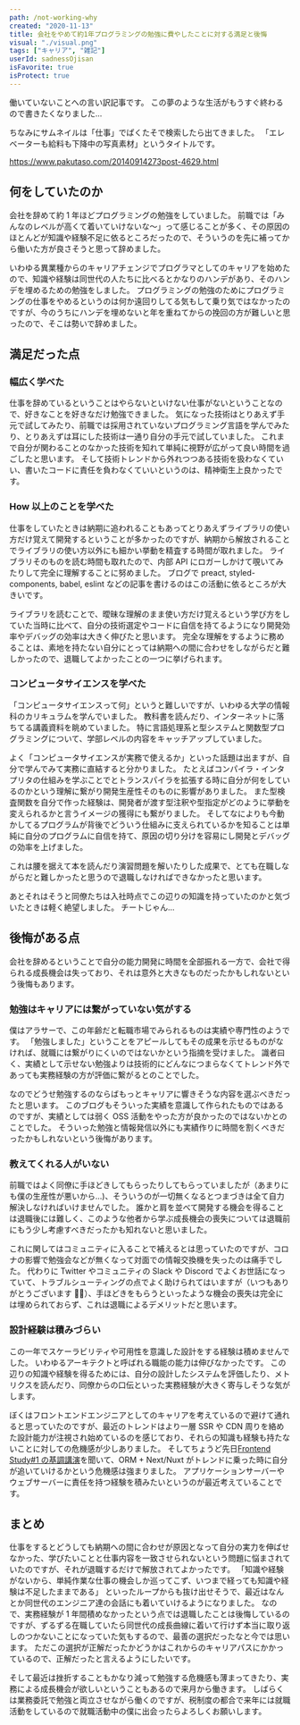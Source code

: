 ```yaml
---
path: /not-working-why
created: "2020-11-13"
title: 会社をやめて約1年プログラミングの勉強に費やしたことに対する満足と後悔
visual: "./visual.png"
tags: ["キャリア", "雑記"]
userId: sadnessOjisan
isFavorite: true
isProtect: true
---
```


働いていないことへの言い訳記事です。
この夢のような生活がもうすぐ終わるので書きたくなりました...

ちなみにサムネイルは「仕事」でぱくたそで検索したら出てきました。
「エレベーターも給料も下降中の写真素材」というタイトルです。

https://www.pakutaso.com/20140914273post-4629.html

## 何をしていたのか

会社を辞めて約 1 年ほどプログラミングの勉強をしていました。
前職では「みんなのレベルが高くて着いていけないな〜」って感じることが多く、その原因のほとんどが知識や経験不足に依るところだったので、そういうのを先に補ってから働いた方が良さそうと思って辞めました。

いわゆる異業種からのキャリアチェンジでプログラマとしてのキャリアを始めたので、知識や経験は同世代の人たちに比べるとかなりのハンデがあり、そのハンデを埋めるための勉強をしました。
プログラミングの勉強のためにプログラミングの仕事をやめるというのは何か遠回りしてる気もして乗り気ではなかったのですが、今のうちにハンデを埋めないと年を重ねてからの挽回の方が難しいと思ったので、そこは勢いで辞めました。

## 満足だった点

### 幅広く学べた

仕事を辞めているということはやらないといけない仕事がないということなので、好きなことを好きなだけ勉強できました。
気になった技術はとりあえず手元で試してみたり、前職では採用されていないプログラミング言語を学んでみたり、とりあえずは耳にした技術は一通り自分の手元で試していました。
これまで自分が関わることのなかった技術を知れて単純に視野が広がって良い時間を過ごしたと思います。
そして技術トレンドから外れつつある技術を扱わなくていい、書いたコードに責任を負わなくていいというのは、精神衛生上良かったです。

### How 以上のことを学べた

仕事をしていたときは納期に追われることもあってとりあえずライブラリの使い方だけ覚えて開発するということが多かったのですが、納期から解放されることでライブラリの使い方以外にも細かい挙動を精査する時間が取れました。
ライブラリそのものを読む時間も取れたので、内部 API にロガーしかけて覗いてみたりして完全に理解することに努めました。
ブログで preact, styled-components, babel, eslint などの記事を書けるのはこの活動に依るところが大きいです。

ライブラリを読むことで、曖昧な理解のまま使い方だけ覚えるという学び方をしていた当時に比べて、自分の技術選定やコードに自信を持てるようになり開発効率やデバッグの効率は大きく伸びたと思います。
完全な理解をするように務めることは、素地を持たない自分にとっては納期への間に合わせをしながらだと難しかったので、退職してよかったことの一つに挙げられます。

### コンピュータサイエンスを学べた

「コンピュータサイエンスって何」というと難しいですが、いわゆる大学の情報科のカリキュラムを学んでいました。
教科書を読んだり、インターネットに落ちてる講義資料を眺めていました。
特に言語処理系と型システムと関数型プログラミングについて、学部レベルの内容をキャッチアップしていました。

よく「コンピュータサイエンスが実務で使えるか」といった話題は出ますが、自分で学んでみて実務に直結すると分かりました。
たとえばコンパイラ・インタプリタの仕組みを学ぶことでとトランスパイラを拡張する時に自分が何をしているのかという理解に繋がり開発生産性そのものに影響がありました。
また型検査関数を自分で作った経験は、開発者が渡す型注釈や型指定がどのように挙動を変えられるかと言うイメージの獲得にも繋がりました。
そしてなによりも今動かしてるプログラムが背後でどういう仕組みに支えられているかを知ることは単純に自分のプログラムに自信を持て、原因の切り分けを容易にし開発とデバッグの効率を上げました。

これは腰を据えて本を読んだり演習問題を解いたりした成果で、とても在職しながらだと難しかったと思うので退職しなければできなかったと思います。

あとそれはそうと同僚たちは入社時点でこの辺りの知識を持っていたのかと気づいたときは軽く絶望しました。
チートじゃん...

## 後悔がある点

会社を辞めるということで自分の能力開発に時間を全部振れる一方で、会社で得られる成長機会は失っており、それは意外と大きなものだったかもしれないという後悔もあります。

### 勉強はキャリアには繋がっていない気がする

僕はアラサーで、この年齢だと転職市場でみられるものは実績や専門性のようです。
「勉強しました」ということをアピールしてもその成果を示せるものがなければ、就職には繋がりにくいのではないかという指摘を受けました。
識者曰く、実績として示せない勉強よりは技術的にどんなにつまらなくてトレンド外であっても実務経験の方が評価に繋がるとのことでした。

なのでどうせ勉強するのならばもっとキャリアに響きそうな内容を選ぶべきだったと思います。
このブログもそういった実績を意識して作られたものではあるのですが、実績としては弱く OSS 活動をやった方が良かったのではないかとのことでした。
そういった勉強と情報発信以外にも実績作りに時間を割くべきだったかもしれないという後悔があります。

### 教えてくれる人がいない

前職ではよく同僚に手ほどきしてもらったりしてもらっていましたが（あまりにも僕の生産性が悪いから...)、そういうのが一切無くなるとつまづきは全て自力解決しなければいけませんでした。
誰かと肩を並べて開発する機会を得ることは退職後には難しく、このような他者から学ぶ成長機会の喪失については退職前にもう少し考慮すべきだったかも知れないと思いました。

これに関してはコミュニティに入ることで補えるとは思っていたのですが、コロナの影響で勉強会などが無くなって対面での情報交換機を失ったのは痛手でした。
代わりに Twitter やコミュニティの Slack や Discord でよくお世話になっていて、トラブルシューティングの点でよく助けられてはいますが（いつもありがとうございます 🙇‍♀️）、手ほどきをもらうといったような機会の喪失は完全には埋められておらず、これは退職によるデメリットだと思います。

### 設計経験は積みづらい

この一年でスケーラビリティや可用性を意識した設計をする経験は積めませんでした。
いわゆるアーキテクトと呼ばれる職能の能力は伸びなかったです。
この辺りの知識や経験を得るためには、自分の設計したシステムを評価したり、メトリクスを読んだり、同僚からの口伝といった実務経験が大きく寄与しそうな気がします。

ぼくはフロントエンドエンジニアとしてのキャリアを考えているので避けて通れると思っていたのですが、最近のトレンドはより一層 SSR や CDN 周りを絡めた設計能力が注視され始めているのを感じており、それらの知識も経験も持たないことに対しての危機感が少しありました。
そしてちょうど先日[Frontend Study#1 の基調講演](https://zenn.dev/mizchi/articles/c638f1b3b0cd239d3eea)を聞いて、ORM + Next/Nuxt がトレンドに乗った時に自分が追いていけるかという危機感は強まりました。
アプリケーションサーバーやウェブサーバーに責任を持つ経験を積みたいというのが最近考えていることです。

## まとめ

仕事をするとどうしても納期への間に合わせが原因となって自分の実力を伸ばせなかった、学びたいことと仕事内容を一致させられないという問題に悩まされていたのですが、それが退職するだけで解放されてよかったです。
「知識や経験がないから、単純作業な仕事の機会しか巡ってこず、いつまで経っても知識や経験は不足したままである」 といったループからも抜け出せそうで、最近はなんとか同世代のエンジニア達の会話にも着いていけるようになりました。
なので、実務経験が 1 年間積めなかったという点では退職したことは後悔しているのですが、ずるずる在職していたら同世代の成長曲線に着いて行けず本当に取り返しのつかないことになっていた気もするので、最善の選択だったなと今では思います。
ただこの選択が正解だったかどうかはこれからのキャリアパスにかかっているので、正解だったと言えるようにしたいです。

そして最近は挫折することもかなり減って勉強する危機感も薄まってきたり、実務による成長機会が欲しいということもあるので来月から働きます。
しばらくは業務委託で勉強と両立させながら働くのですが、税制度の都合で来年には就職活動をしているので就職活動中の僕に出会ったらよろしくお願いします。
